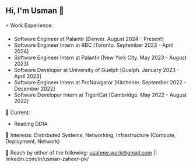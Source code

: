 ## Hi, I'm Usman 👋

⚡ Work Experience: <br>
- Software Engineer at Palantir [Denver. August 2024 - Present]
- Software Engineer Intern at RBC [Toronto. September 2023 - April 2024]
- Software Engineer Intern at Palantir [New York City. May 2023 - August 2023]
- Software Developer at University of Guelph [Guelph. January 2023 - April 2023]
- Software Engineer Intern at ProNavigator [Kitchener. September 2022 - December 2022]
- Software Developer Intern at TigertCat [Cambridge. May 2022 - August 2022]

🔭 Current: 
- Reading DDIA

🌱 Interests:
Distributed Systems, Networking, Infrastructure (Compute, Deployment, Network)

💬 Reach by either of the following: uzaheer.work@gmail.com || linkedin.com/in/usman-zaheer-pk/
